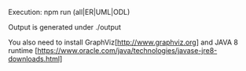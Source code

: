 Execution: npm run (all|ER|UML|ODL)

Output is generated under ./output

You also need to install GraphViz[http://www.graphviz.org] and JAVA 8 runtime [https://www.oracle.com/java/technologies/javase-jre8-downloads.html]
